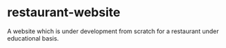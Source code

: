 # restaurant-website
A website which is under development from scratch for a restaurant under educational basis.
